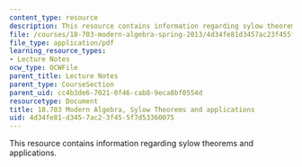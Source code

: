 ```yaml
---
content_type: resource
description: This resource contains information regarding sylow theorems and applications.
file: /courses/18-703-modern-algebra-spring-2013/4d34fe81d3457ac23f455f7d53360075_MIT18_703S13_pra_l_13.pdf
file_type: application/pdf
learning_resource_types:
- Lecture Notes
ocw_type: OCWFile
parent_title: Lecture Notes
parent_type: CourseSection
parent_uid: cc4b3de6-7021-0f46-cab8-9eca8bf0554d
resourcetype: Document
title: 18.703 Modern Algebra, Sylow Theorems and applications
uid: 4d34fe81-d345-7ac2-3f45-5f7d53360075
---
```

This resource contains information regarding sylow theorems and applications.

